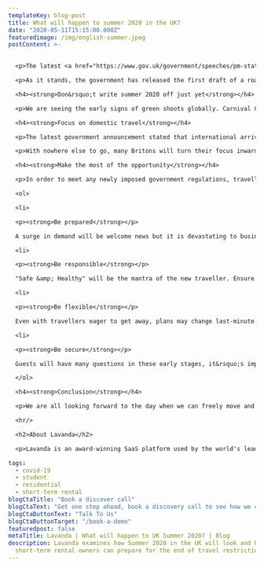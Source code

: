 ```yaml
---
templateKey: blog-post
title: What will happen to summer 2020 in the UK?
date: "2020-05-11T15:15:00.000Z"
featuredimage: /img/english-summer.jpeg
postContent: >-
  

  <p>The latest <a href="https://www.gov.uk/government/speeches/pm-statement-on-coronavirus-11-may-2020" target="_blank" rel="noopener">announcement from the UK government</a> is showing signs that people may finally be able to ease back into the world, albeit at a slower pace than some would like. Many questions are left open at the moment, mainly what will happen to summer 2020 in the UK? The summer is significant for us because it is the high season for school holidays, tourism and family get-togethers. In essence, summer is the time when people travel and the industries that support that travel make the bulk of their revenue.</p>

  <p>As it stands, the government has released the first draft of a roadmap that could see some of the hospitality industry return by July - that bodes well for short-term rental operators and accommodation providers with seasonal voids, such as Student blocks where there is a natural void in the summer. A July reopen ensures that the peak month of August will be available to UK travellers, when any schools that may have opened are out and before the anticipated return to normal term times in September. According to the Office of National Statistics <a href="https://www.ons.gov.uk/peoplepopulationandcommunity/leisureandtourism/bulletins/overseastravelandtourism/august2019provisionalresults">report on Overseas Travel and Tourism for August 2019</a>: there were 4.1 million visits to the UK by overseas residents in August 2019. Additionally, there were 9.4 million visits overseas for UK citizens in August 2019 - both were an increase on the 2018 figures. So, it should give some hope that, while August 2020 may not return to the same level of occupancy as before the pandemic, demand should be strong.</p>

  <h4><strong>Don&rsquo;t write summer 2020 off just yet</strong></h4>

  <p>We are seeing the early signs of green shoots globally. Carnival Cruise lines, beleaguered by their handling of the 1,500 coronavirus cases on nine of their ships, has seen a<a href="https://www.travelpulse.com/news/cruise/carnival-bookings-drastically-increase-after-announcing-new-sailing-dates.html"> 200% increase YoY for their return on August 1st</a>. In parallel, Disneyland Shanghai announced (at short notice) that their doors would open on May 11. Tickets for the reopening<a href="https://www.barrons.com/articles/shanghai-disneyland-tickets-sold-out-in-minutes-disney-stock-is-rising-51588949428"> sold out in a matter of minutes</a> - a clear indication that pent up travellers are eager to stretch their legs, even if it means adapting to new regulations. Our own data is already showing some positive signs of recovery, with cancellations falling to an all-time daily low since lockdown. We&rsquo;ve also witnessed the highest single days of new bookings over the past week (seen across our entire platform&rsquo;s network of properties).</p>

  <h4><strong>Focus on domestic travel</strong></h4>

  <p>The latest government announcement stated that international arrivals to the UK by air (except for those from Ireland and France) will be subject to a quarantine measure of 14 days prior to onward travel. This is undoubtedly a blow to the aviation industry as well as the travel and hospitality sectors. The thought of sitting around in a property for 2 weeks at their own expense, after having been locked down for months, will not motivate many international travellers to visit the UK anytime soon. With that knock-on effect, airlines will ground more flights, making flying out of the UK more difficult and expensive. The Health Secretary has also furthered that point, announcing that, "<a href="https://www.bbc.co.uk/news/business-52632976" target="_blank" rel="noopener">many British people are unlikely to be able to take foreign holidays this summer.</a>"</p>

  <p>With nowhere else to go, many Britons will turn their focus inward and explore more of what the UK has to offer. In 2019, 46.4 million domestic holiday trips were taken in the UK - 31.6 million of those were short breaks of 1-3 nights (according to the <a href="https://www.visitbritain.org/gb-tourism-survey-2019-overview">VisitBritain GB Tourism Survey 2019</a>). If the UK sees the expected surge in domestic travel, there will be a large increase in demand for accommodation, and many will be looking to avoid areas of high-traffic and shared social spaces such as those in hotels. So how can short-term holiday rental operators, Student and Build-to-rent accommodation providers make the most of this opportunity?</p>

  <h4><strong>Make the most of the opportunity</strong></h4>

  <p>In order to meet any newly imposed government regulations, traveller concerns and ensure safety of guests and your teams, we have provided some tips to take into consideration when getting ready for domestic travellers:<br /><br /></p>

  <ol>

  <li>

  <p><strong>Be prepared</strong></p>

  A surge in demand will be welcome news but it is devastating to businesses who are unprepared and miss out. While many travellers regularly use OTAs (eg Airbnb, Booking.com) to book their stays, others will be searching for better deals directly, a more premium experience or something entirely different. Offering a direct-booking website is&nbsp; a way to showcase your properties to a wider audience, build your brand, accept payments directly and avoid fees of the OTAs. Be ready now to make the best of this summer.<br /><br /></li>

  <li>

  <p><strong>Be responsible</strong></p>

  "Safe &amp; Healthy" will be the mantra of the new traveller. Ensure to provide clear information on when and how your property is cleaned, ready to share at a moment&rsquo;s notice. For guidance around cleaning procedures, see <a href="https://news.airbnb.com/en-us/airbnbs-enhanced-cleaning-initiative-for-the-future-of-travel/" target="_blank" rel="noopener">Airbnb's Enhanced Cleaning Protocol</a> or <a href="https://www.vrma.org/safehome" target="_blank" rel="noopener">VRMA's SafeHome Cleaning Guidelines</a>. If you have yet to embrace technology to keep this information in real-time, now is the perfect opportunity. Travellers (and possibly governments) will likely expect to see your operation is handled through time-stamped logs and strong audit trails.<br /><br /></li>

  <li>

  <p><strong>Be flexible</strong></p>

  Even with travellers eager to get away, plans may change last-minute. Be flexible to their needs and you will create a loyal following. With planned Covid-19 tracking apps in place, travellers may need to cancel due to self-isolation; you may need to delay a booking for additional cleaning. Either way, flexibility and calendar management will be crucial to providing a safer and healthier experience for travellers and your team.<br /><br /></li>

  <li>

  <p><strong>Be secure</strong></p>

  Guests will have many questions in these early stages, it&rsquo;s important that you are able to provide information quickly and allay any concerns. If you are also operating outside of an OTA, you will want the ability to vet your guests. While some providers still use email for guest communications, travellers may not feel as comfortable providing ID information on the web. Adopt a guest communications tool that provides security and storage for sensitive documents and information.</li>

  </ol>

  <h4><strong>Conclusion</strong></h4>

  <p>We are all looking forward to the day when we can freely move and travel again - and for the first time since the crisis, we are now beginning to see some form of recovery evidenced by data. However, with the world emerging from this crisis in different stages, it&rsquo;s important to note that change may appear in a series of sprints and stalls. We recommend, especially for those with large seasonal voids this summer to expect a surge in domestic demand for alternative accommodation, and ready themselves to explore a mix of short and long-term strategies across your assets. No matter your approach to the market, Lavanda is always available to answer your questions, share our knowledge and help you make the best decisions for your business in this new world.</p>

  <hr/>

  <h2>About Lavanda</h2>

  <p>Lavanda is an award-winning SaaS platform used by the world's leading vacation rental, student and multifamily operators to increase NOI through short and medium term rentals. Clients include Greystar, CA Ventures, JLL, Savills and LaSalle amongst others.</p>

tags:
  - covid-19
  - student
  - residential
  - short-term rental
blogCtaTitle: "Book a discover call"
blogCtaText: "Get one step ahead, book a discovery call to see how we can help turbocharge your business."
blogCtaButtonText: "Talk To Us"
blogCtaButtonTarget: "/book-a-demo"
featuredpost: false
metaTitle: Lavanda | What will happen to UK Summer 2020? | Blog
description: Lavanda examines how Summer 2020 in the UK will look and how
  short-term rental owners can prepare for the end of travel restrictions.
---
```

